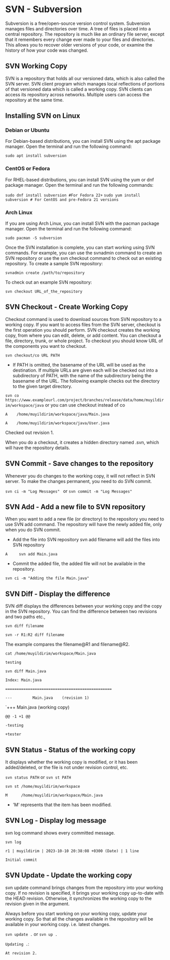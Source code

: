 # SVN - Subversion

Subversion is a free/open-source version control system. Subversion manages files and directories over time. A tree of files is placed into a central repository. The repository is much like an ordinary file server, except that it remembers every change ever made to your files and directories. This allows you to recover older versions of your code, or examine the history of how your code was changed. 

## SVN Working Copy 
SVN is a repository that holds all our versioned data, which is also called the SVN server. SVN client program which manages local reflections of portions of that versioned data which is called a working copy. SVN clients can access its repository across networks. Multiple users can access the repository at the same time.

## Installing SVN on Linux
### Debian or Ubuntu 
For Debian-based distributions, you can install SVN using the apt package manager. Open the terminal and run the following command:

`sudo apt install subversion`

### CentOS or Fedora
For RHEL-based distributions, you can install SVN using the yum or dnf package manager. Open the terminal and run the following commands:

`sudo dnf install subversion #For Fedora 22+`
`sudo yum install subversion # For CentOS and pre-Fedora 21 versions`

### Arch Linux
If you are using Arch Linux, you can install SVN with the pacman package manager. Open the terminal and run the following command:

`sudo pacman -S subversion`

Once the SVN installation is complete, you can start working using SVN commands. For example, you can use the svnadmin command to create an SVN repository or use the svn checkout command to check out an existing repository. To create a sample SVN repository:

`svnadmin create /path/to/repository`

To check out an example SVN repository:

`svn checkout URL_of_the_repository`

## SVN Checkout - Create Working Copy
Checkout command is used to download sources from SVN repository to a working copy. If you want to access files from the SVN server, checkout is the first operation you should perform. SVN checkout creates the working copy, from where you can edit, delete, or add content. You can checkout a file, directory, trunk, or whole project. To checkout you should know URL of the components you want to checkout.

`svn checkout/co URL PATH`

- If PATH is omitted, the basename of the URL will be used as the destination. If multiple URLs are given each will be checked out into a subdirectory of PATH, with the name of the subdirectory being the basename of the URL. The following example checks out the directory to the given target directory.

`svn co https://www.exampleurl.com/project/branches/release/data/home/muyildirim/workspace/java` or you can use checkout instead of co

`A    /home/muyildirim/workspace/java/Main.java` 

`A    /home/muyildirim/workspace/java/User.java`

Checked out revision 1.

When you do a checkout, it creates a hidden directory named .svn, which will have the repository details.

## SVN Commit - Save changes to the repository
Whenever you do changes to the working copy, it will not reflect in SVN server. To make the changes permanent, you need to do SVN commit.

`svn ci -m "Log Messages" ` or `svn commit -m "Log Messages"`

## SVN Add - Add a new file to SVN repository
When you want to add a new file (or directory) to the repository you need to use SVN add command. The repository will have the newly added file, only when you do SVN commit. 

- Add the file into SVN repository svn add filename will add the files into SVN repository

`A     svn add Main.java`

- Commit the added file, the added file will not be available in the repository.

`svn ci -m "Adding the file Main.java"`

## SVN Diff - Display the difference
SVN diff displays the differences between your working copy and the copy in the SVN repository. You can find the difference between two revisions and two paths etc.,

`svn diff filename`

`svn -r R1:R2 diff filename`

The example compares the filename@R1 and filename@R2.

`cat /home/muyildirim/workspace/Main.java`

`testing`

`svn diff Main.java`

`Index: Main.java`

`===============================================`

`---         Main.java    (revision 1)`

`+++         Main.java    (working copy)

`@@ -1 +1 @@`

`-testing`

`+tester`

## SVN Status - Status of the working copy
It displays whether the working copy is modified, or it has been added/deleted, or the file is not under revision control, etc.

`svn status PATH` or `svn st PATH`

`svn st /home/muyildirim/workspace`

`M      /home/muyildirim/workspace/Main.java`

- 'M' represents that the item has been modified.

## SVN Log - Display log message 
svn log command shows every committed message.

`svn log`

`r1 | muyildirim | 2023-10-10 20:38:08 +0300 (Date) | 1 line`

`Initial commit`

## SVN Update - Update the working copy
svn update command brings changes from the repository into your working copy. If no revision is specified, it brings your working copy up-to-date with the HEAD revision. Otherwise, it synchronizes the working copy to the revision given in the argument. 

Always before you start working on your working copy, update your working copy. So that all the changes available in the repository will be available in your working copy. i.e. latest changes.

`svn update .` or `svn up .` 

`Updating .`:

`At revision 2.`


